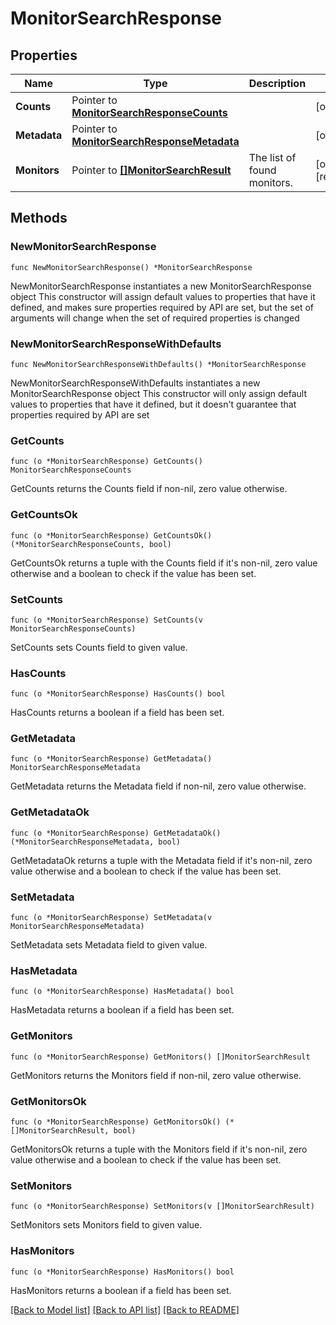 # MonitorSearchResponse

## Properties

Name | Type | Description | Notes
---- | ---- | ----------- | ------
**Counts** | Pointer to [**MonitorSearchResponseCounts**](MonitorSearchResponseCounts.md) |  | [optional] 
**Metadata** | Pointer to [**MonitorSearchResponseMetadata**](MonitorSearchResponseMetadata.md) |  | [optional] 
**Monitors** | Pointer to [**[]MonitorSearchResult**](MonitorSearchResult.md) | The list of found monitors. | [optional] [readonly] 

## Methods

### NewMonitorSearchResponse

`func NewMonitorSearchResponse() *MonitorSearchResponse`

NewMonitorSearchResponse instantiates a new MonitorSearchResponse object
This constructor will assign default values to properties that have it defined,
and makes sure properties required by API are set, but the set of arguments
will change when the set of required properties is changed

### NewMonitorSearchResponseWithDefaults

`func NewMonitorSearchResponseWithDefaults() *MonitorSearchResponse`

NewMonitorSearchResponseWithDefaults instantiates a new MonitorSearchResponse object
This constructor will only assign default values to properties that have it defined,
but it doesn't guarantee that properties required by API are set

### GetCounts

`func (o *MonitorSearchResponse) GetCounts() MonitorSearchResponseCounts`

GetCounts returns the Counts field if non-nil, zero value otherwise.

### GetCountsOk

`func (o *MonitorSearchResponse) GetCountsOk() (*MonitorSearchResponseCounts, bool)`

GetCountsOk returns a tuple with the Counts field if it's non-nil, zero value otherwise
and a boolean to check if the value has been set.

### SetCounts

`func (o *MonitorSearchResponse) SetCounts(v MonitorSearchResponseCounts)`

SetCounts sets Counts field to given value.

### HasCounts

`func (o *MonitorSearchResponse) HasCounts() bool`

HasCounts returns a boolean if a field has been set.

### GetMetadata

`func (o *MonitorSearchResponse) GetMetadata() MonitorSearchResponseMetadata`

GetMetadata returns the Metadata field if non-nil, zero value otherwise.

### GetMetadataOk

`func (o *MonitorSearchResponse) GetMetadataOk() (*MonitorSearchResponseMetadata, bool)`

GetMetadataOk returns a tuple with the Metadata field if it's non-nil, zero value otherwise
and a boolean to check if the value has been set.

### SetMetadata

`func (o *MonitorSearchResponse) SetMetadata(v MonitorSearchResponseMetadata)`

SetMetadata sets Metadata field to given value.

### HasMetadata

`func (o *MonitorSearchResponse) HasMetadata() bool`

HasMetadata returns a boolean if a field has been set.

### GetMonitors

`func (o *MonitorSearchResponse) GetMonitors() []MonitorSearchResult`

GetMonitors returns the Monitors field if non-nil, zero value otherwise.

### GetMonitorsOk

`func (o *MonitorSearchResponse) GetMonitorsOk() (*[]MonitorSearchResult, bool)`

GetMonitorsOk returns a tuple with the Monitors field if it's non-nil, zero value otherwise
and a boolean to check if the value has been set.

### SetMonitors

`func (o *MonitorSearchResponse) SetMonitors(v []MonitorSearchResult)`

SetMonitors sets Monitors field to given value.

### HasMonitors

`func (o *MonitorSearchResponse) HasMonitors() bool`

HasMonitors returns a boolean if a field has been set.


[[Back to Model list]](../README.md#documentation-for-models) [[Back to API list]](../README.md#documentation-for-api-endpoints) [[Back to README]](../README.md)


